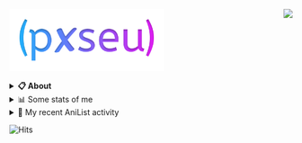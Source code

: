 <a href="https://discord.com/users/338718840873811979"><img align="right" src="https://lanyard-profile-readme.vercel.app/api/338718840873811979?bg=00000000" /></a>

<a href="https://pxseu.com/"><img src="./assets/logo.png" height="110" /></a>
<details>
  <summary><b>📋 About</b></summary>

  I make stuff. \
  Mostly with TypeScript. \
  You can probably find more on my website.

  [🌐 website](https://www.pxseu.com 'MY WEBSITEEEEEEEEEEEEEEEEE') \
  [📧 email](mailto:me@pxseu.com 'MY EMAILLLLLLLLLL')
</details>

<details>
  <summary>📊 Some stats of me</summary>
  
![My github stats!](https://github-readme-stats.vercel.app/api?username=pxseu&show_icons=true&custom_title=My%20Github%20Stats:&line_height=33&include_all_commits=true&bg_color=00000000&title_color=00CCAA&text_color=dddddd&hide_border=true&hide_title=true#gh-dark-mode-only) \
![My top langauges](https://github-readme-stats.vercel.app/api/top-langs?username=pxseu&show_icons=true&layout=compact&card_width=645&bg_color=00000000&title_color=00CCAA&text_color=dddddd&hide_border=true&hide_title=true#gh-dark-mode-only)
</details>

<details>
  <summary>🌸 My recent AniList activity</summary>
  
<!-- ANILIST_ACTIVITY:start -->

-   📖 Read chapter 4 of [Real mo Tama ni wa Uso wo Tsuku](https://anilist.co/manga/113076) (06:39, 10 March 2022)
-   📖 Read chapter 7 of [Kimi ga Shinu made Ato 100-nichi](https://anilist.co/manga/105111) (06:37, 10 March 2022)
-   📖 Read chapter 6 of [Kimi ga Shinu made Ato 100-nichi](https://anilist.co/manga/105111) (16:27, 09 March 2022)
-   📺 Watched episode 1 of [Monster](https://anilist.co/anime/19) (22:38, 08 March 2022)
-   📖 Read chapter 245 of [Tokyo Revengers](https://anilist.co/manga/102988) (21:59, 08 March 2022)

<!-- ANILIST_ACTIVITY:end -->
</details>



![Hits](https://hits.link/hits?url=https://github.com/pxseu&label=views&bgRight=ff69b4)


